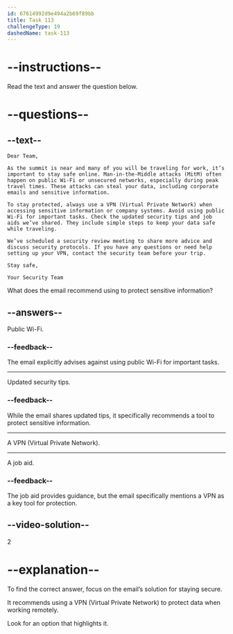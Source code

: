 ```yaml
---
id: 67614992d9e494a2b69f89bb
title: Task 113
challengeType: 19
dashedName: task-113
---
```


<!-- READING -->

# --instructions--

Read the text and answer the question below.

# --questions--

## --text--

`Dear Team,`

`As the summit is near and many of you will be traveling for work, it’s important to stay safe online. Man-in-the-Middle attacks (MitM) often happen on public Wi-Fi or unsecured networks, especially during peak travel times. These attacks can steal your data, including corporate emails and sensitive information.`

`To stay protected, always use a VPN (Virtual Private Network) when accessing sensitive information or company systems. Avoid using public Wi-Fi for important tasks. Check the updated security tips and job aids we’ve shared. They include simple steps to keep your data safe while traveling.`

`We’ve scheduled a security review meeting to share more advice and discuss security protocols. If you have any questions or need help setting up your VPN, contact the security team before your trip.`

`Stay safe,`

`Your Security Team`

What does the email recommend using to protect sensitive information?

## --answers--

Public Wi-Fi.

### --feedback--

The email explicitly advises against using public Wi-Fi for important tasks.

---

Updated security tips.

### --feedback--

While the email shares updated tips, it specifically recommends a tool to protect sensitive information.

---

A VPN (Virtual Private Network).

---

A job aid.

### --feedback--

The job aid provides guidance, but the email specifically mentions a VPN as a key tool for protection.

## --video-solution--

2

# --explanation--

To find the correct answer, focus on the email’s solution for staying secure.

It recommends using a VPN (Virtual Private Network) to protect data when working remotely.

Look for an option that highlights it.
